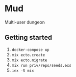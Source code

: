 # Mud

Multi-user dungeon

## Getting started

1. `docker-compose up`
2. `mix ecto.create`
3. `mix ecto.migrate`
4. `mix run priv/repo/seeds.exs`
5. `iex -S mix`
